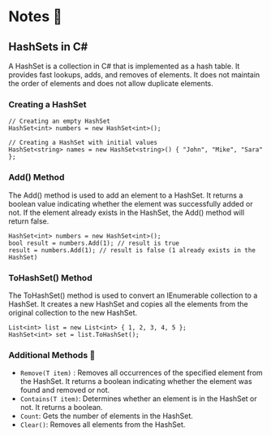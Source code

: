 ﻿
# Notes 📝

## HashSets in C#

A HashSet is a collection in C# that is implemented as a hash table. It provides fast lookups, adds, and removes of elements. It does not maintain the order of elements and does not allow duplicate elements.

### Creating a HashSet

    // Creating an empty HashSet
    HashSet<int> numbers = new HashSet<int>();
    
    // Creating a HashSet with initial values
    HashSet<string> names = new HashSet<string>() { "John", "Mike", "Sara" };


### Add() Method

The Add() method is used to add an element to a HashSet. It returns a boolean value indicating whether the element was successfully added or not. If the element already exists in the HashSet, the Add() method will return false.

    HashSet<int> numbers = new HashSet<int>();
    bool result = numbers.Add(1); // result is true
    result = numbers.Add(1); // result is false (1 already exists in the HashSet)

### ToHashSet() Method

The ToHashSet() method is used to convert an IEnumerable collection to a HashSet. It creates a new HashSet and copies all the elements from the original collection to the new HashSet.

    List<int> list = new List<int> { 1, 2, 3, 4, 5 };
    HashSet<int> set = list.ToHashSet();

### Additional Methods 👾

-   `Remove(T item)` : Removes all occurrences of the specified element from the HashSet. It returns a boolean indicating whether the element was found and removed or not.
-   `Contains(T item)`: Determines whether an element is in the HashSet or not. It returns a boolean.
-   `Count`: Gets the number of elements in the HashSet.
-   `Clear()`: Removes all elements from the HashSet.


